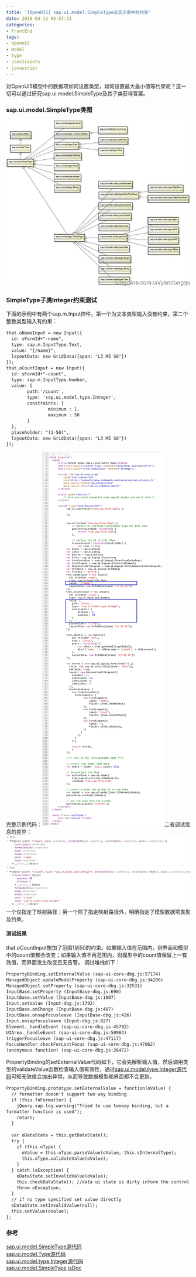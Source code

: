 ```yaml
---
title: '[OpenUI5] sap.ui.model.SimpleType及其子类中的约束'
date: 2016-04-12 05:57:21
categories: 
- FrontEnd
tags: 
- openui5
- model
- type
- constraints
- javascript
---
```

对OpenUI5模型中的数据项如何设置类型，如何设置最大最小值等约束呢？这一切可以通过研究sap.ui.model.SimpleType及其子类获得答案。

### sap.ui.model.SimpleType类图

![[OpenUI5] sap.ui.model.SimpleType及其子类中的约束](/images/2016/4/0026uWfMgy71bDxZaUw60.jpg)
### SimpleType子类Integer约束测试

下面的示例中有两个sap.m.Input控件，第一个为文本类型输入没有约束，第二个整数类型输入有约束：
```
that.oNameInput = new Input({
  id: sFormId+"-name",
  type: sap.m.InputType.Text,
  value: "{/name}",
  layoutData: new GridData({span: "L3 M5 S6"})
});
that.oCountInput = new Input({
  id: sFormId+"-count",
  type: sap.m.InputType.Number,
  value: {
        path:'/count',
        type: 'sap.ui.model.type.Integer',
        constraints: {
                minimum : 1,
                maximum : 50 
        }
  },
  placeholder: "(1-50)",
  layoutData: new GridData({span: "L3 M5 S6"})
});
```
完整示例代码：![[OpenUI5] sap.ui.model.SimpleType及其子类中的约束](/images/2016/4/0026uWfMgy71bETwZDy38.png)
二者调试信息的差异：![[OpenUI5] sap.ui.model.SimpleType及其子类中的约束](/images/2016/4/0026uWfMgy71bFDozrjf9.jpg)
一个仅指定了映射路径；另一个除了指定映射路径外，明确指定了模型数据项类型及约束。
#### 测试结果
that.oCountInput施加了范围1到50的约束。如果输入值在范围内，则界面和模型中的count值都会改变；如果输入值不再范围内，则模型中的count值保留上一有效值，而界面发生改变且无告警。
调试堆栈如下：
```
PropertyBinding.setExternalValue (sap-ui-core-dbg.js:57174)
ManagedObject.updateModelProperty (sap-ui-core-dbg.js:34286)
ManagedObject.setProperty (sap-ui-core-dbg.js:32531)
InputBase.setProperty (InputBase-dbg.js:690)
InputBase.setValue (InputBase-dbg.js:1007)
Input.setValue (Input-dbg.js:1792)
InputBase.onChange (InputBase-dbg.js:467)
InputBase.onsapfocusleave (InputBase-dbg.js:426)
Input.onsapfocusleave (Input-dbg.js:827)
Element._handleEvent (sap-ui-core-dbg.js:45792)
UIArea._handleEvent (sap-ui-core-dbg.js:50984)
triggerFocusleave (sap-ui-core-dbg.js:47117)
FocusHandler.checkForLostFocus (sap-ui-core-dbg.js:47062)
(anonymous function) (sap-ui-core-dbg.js:26472)
```
PropertyBinding的setExternalValue代码如下，它会先解析输入值，然后调用类型的validateValue函数检查输入值有效性，通过[sap.ui.model.type.Integer源代码](https://github.com/SAP/openui5/blob/master/src/sap.ui.core/src/sap/ui/model/type/Integer.js)可知无效值会抛出异常，从而导致数据模型和界面都不会更新。
```
PropertyBinding.prototype.setExternalValue = function(oValue) {
  // formatter doesn't support two way binding
  if (this.fnFormatter) {
    jQuery.sap.log.warning("Tried to use twoway binding, but a formatter function is used");
    return;
  }

  var oDataState = this.getDataState();
  try {
    if (this.oType) {
      oValue = this.oType.parseValue(oValue, this.sInternalType);
      this.oType.validateValue(oValue);
    }
  } catch (oException) {
    oDataState.setInvalidValue(oValue);
    this.checkDataState(); //data ui state is dirty inform the control
    throw oException;
  }
  // if no type specified set value directly
  oDataState.setInvalidValue(null);
  this.setValue(oValue);
};
```

### 参考

[sap.ui.model.SimpleType源代码](https://github.com/SAP/openui5/blob/master/src/sap.ui.core/src/sap/ui/model/SimpleType.js)    
[sap.ui.model.Type源代码](https://github.com/SAP/openui5/blob/master/src/sap.ui.core/src/sap/ui/model/Type.js)    
[sap.ui.model.type.Integer源代码](https://github.com/SAP/openui5/blob/master/src/sap.ui.core/src/sap/ui/model/type/Integer.js)    
[sap.ui.model.SimpleType jsDoc](https://openui5.hana.ondemand.com/#docs/api/symbols/sap.ui.model.SimpleType.html)    